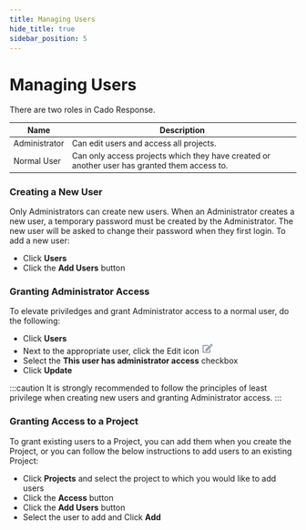 ```yaml
---
title: Managing Users
hide_title: true
sidebar_position: 5
---
```


# Managing Users
There are two roles in Cado Response. 

| Name | Description |
| ---- | ----------- |
| Administrator | Can edit users and access all projects. |
| Normal User | Can only access projects which they have created or another user has granted them access to. |

### Creating a New User
Only Administrators can create new users.  When an Administrator creates a new user, a temporary password must be created by the Administrator.  The new user will be asked to change their password when they first login.
To add a new user:
- Click **Users** 
- Click the **Add Users** button

### Granting Administrator Access
To elevate priviledges and grant Administrator access to a normal user, do the following:
- Click **Users**
- Next to the appropriate user, click the Edit icon ![Edit](/img/edit.png)
- Select the **This user has administrator access** checkbox
- Click **Update**

:::caution
It is strongly recommended to follow the principles of least privilege when creating new users and granting Administrator access.
:::

### Granting Access to a Project
To grant existing users to a Project, you can add them when you create the Project, or you can follow the below instructions to add users to an existing Project:
- Click **Projects** and select the project to which you would like to add users
- Click the **Access** button 
- Click the **Add Users** button
- Select the user to add and Click **Add**
